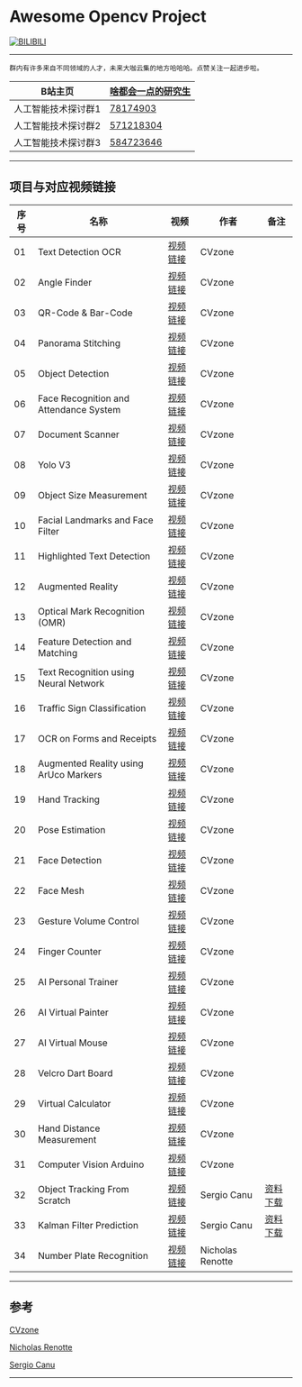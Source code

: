 Awesome Opencv Project
===========================

[![BILIBILI](https://github.com/Fafa-DL/Opencv-project/blob/main/26%20AI%20Virtual%20Painter/Mine.png)](https://space.bilibili.com/46880349)

****

```
群内有许多来自不同领域的人才，未来大咖云集的地方哈哈哈。点赞关注一起进步啦。
```
	
|B站主页|[啥都会一点的研究生](https://space.bilibili.com/46880349)|
|---|---|
|人工智能技术探讨群1|[78174903](https://jq.qq.com/?_wv=1027&k=lY5KVICA)|
|人工智能技术探讨群2|[571218304](https://jq.qq.com/?_wv=1027&k=ZCDCT3xV)|
|人工智能技术探讨群3|[584723646](https://jq.qq.com/?_wv=1027&k=bakez5Yz)|

****


## 项目与对应视频链接

|序号|名称|视频|作者|备注|
|---|---|---|---|---|
|01|Text Detection OCR|[视频链接](https://www.bilibili.com/video/BV18B4y1c7r4)|CVzone| |
|02|Angle Finder|[视频链接](https://www.bilibili.com/video/BV18B4y1c7r4?p=2)|CVzone| |
|03|QR-Code & Bar-Code|[视频链接](https://www.bilibili.com/video/BV18B4y1c7r4?p=5)|CVzone| |
|04|Panorama Stitching|[视频链接](https://www.bilibili.com/video/BV18B4y1c7r4?p=6)|CVzone| |
|05|Object Detection|[视频链接](https://www.bilibili.com/video/BV18B4y1c7r4?p=7)|CVzone| |
|06|Face Recognition and Attendance System|[视频链接](https://www.bilibili.com/video/BV18B4y1c7r4?p=9)|CVzone| |
|07|Document Scanner|[视频链接](https://www.bilibili.com/video/BV18B4y1c7r4?p=10)|CVzone| |
|08|Yolo V3|[视频链接](https://www.bilibili.com/video/BV18B4y1c7r4?p=11)|CVzone| |
|09|Object Size Measurement|[视频链接](https://www.bilibili.com/video/BV18B4y1c7r4?p=15)|CVzone| |
|10|Facial Landmarks and Face Filter|[视频链接](https://www.bilibili.com/video/BV18B4y1c7r4?p=16)|CVzone| |
|11|Highlighted Text Detection|[视频链接](https://www.bilibili.com/video/BV18B4y1c7r4?p=17)|CVzone| |
|12|Augmented Reality|[视频链接](https://www.bilibili.com/video/BV18B4y1c7r4?p=18)|CVzone| |
|13|Optical Mark Recognition (OMR)|[视频链接](https://www.bilibili.com/video/BV18B4y1c7r4?p=21)|CVzone| |
|14|Feature Detection and Matching|[视频链接](https://www.bilibili.com/video/BV18B4y1c7r4?p=22)|CVzone| |
|15|Text Recognition using Neural Network|[视频链接](https://www.bilibili.com/video/BV18B4y1c7r4?p=23)|CVzone| |
|16|Traffic Sign Classification|[视频链接](https://www.bilibili.com/video/BV18B4y1c7r4?p=24)|CVzone| |
|17|OCR on Forms and Receipts|[视频链接](https://www.bilibili.com/video/BV18B4y1c7r4?p=25)|CVzone| |
|18|Augmented Reality using ArUco Markers|[视频链接](https://www.bilibili.com/video/BV18B4y1c7r4?p=27)|CVzone| |
|19|Hand Tracking|[视频链接](https://www.bilibili.com/video/BV1qh411Y7ty?p=2)|CVzone| |
|20|Pose Estimation|[视频链接](https://www.bilibili.com/video/BV1qh411Y7ty?p=3)|CVzone| |
|21|Face Detection|[视频链接](https://www.bilibili.com/video/BV1qh411Y7ty?p=4)|CVzone| |
|22|Face Mesh|[视频链接](https://www.bilibili.com/video/BV1qh411Y7ty?p=5)|CVzone| |
|23|Gesture Volume Control|[视频链接](https://www.bilibili.com/video/BV1qh411Y7ty?p=6)|CVzone| |
|24|Finger Counter|[视频链接](https://www.bilibili.com/video/BV1qh411Y7ty?p=7)|CVzone| |
|25|AI Personal Trainer|[视频链接](https://www.bilibili.com/video/BV1qh411Y7ty?p=8)|CVzone| |
|26|AI Virtual Painter|[视频链接](https://www.bilibili.com/video/BV1qh411Y7ty?p=9)|CVzone| |
|27|AI Virtual Mouse|[视频链接](https://www.bilibili.com/video/BV1qh411Y7ty?p=10)|CVzone| |
|28|Velcro Dart Board|[视频链接](https://www.bilibili.com/video/BV17r4y1y7em/)|CVzone| |
|29|Virtual Calculator|[视频链接](https://www.bilibili.com/video/BV1rL4y1H7Vh/)|CVzone| |
|30|Hand Distance Measurement|[视频链接](https://www.bilibili.com/video/BV1Di4y1d7M5/)|CVzone| |
|31|Computer Vision Arduino|[视频链接](https://www.bilibili.com/video/BV1qL411j74K/)|CVzone| |
|32|Object Tracking From Scratch|[视频链接](https://www.bilibili.com/video/BV1kL4y1J74g)|Sergio Canu|[资料下载](https://pysource.com/wp-content/uploads/2021/10/Object-tracking-from-scratch-source_code.zip)|
|33|Kalman Filter Prediction|[视频链接](https://www.bilibili.com/video/BV1dQ4y1m7ZC/)|Sergio Canu|[资料下载](https://pysource.com/wp-content/uploads/2021/10/Pysource-Kalman-filter.zip)|
|34|Number Plate Recognition|[视频链接](https://www.bilibili.com/video/BV1xS4y1M713/)|Nicholas Renotte| |
--------------------

## 参考

[CVzone](https://computervision.zone/)

[Nicholas Renotte](https://www.youtube.com/c/NicholasRenotte)

[Sergio Canu](https://pysource.com/)

--------------------